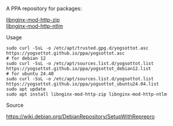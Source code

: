 A PPA repository for packages:

[libnginx-mod-http-zip](https://github.com/evanmiller/mod_zip)  
[libnginx-mod-http-ntlm](https://github.com/gabihodoroaga/nginx-ntlm-module)

Usage

```
sudo curl -SsL -o /etc/apt/trusted.gpg.d/yogsottot.asc https://yogsottot.github.io/ppa/yogsottot.asc
# for debian 12
sudo curl -SsL -o /etc/apt/sources.list.d/yogsottot.list https://yogsottot.github.io/ppa/yogsottot_debian12.list
# for ubuntu 24.40
sudo curl -SsL -o /etc/apt/sources.list.d/yogsottot.list https://yogsottot.github.io/ppa/yogsottot_ubuntu24.04.list
sudo apt update
sudo apt install libnginx-mod-http-zip libnginx-mod-http-ntlm
```

Source

https://wiki.debian.org/DebianRepository/SetupWithReprepro
